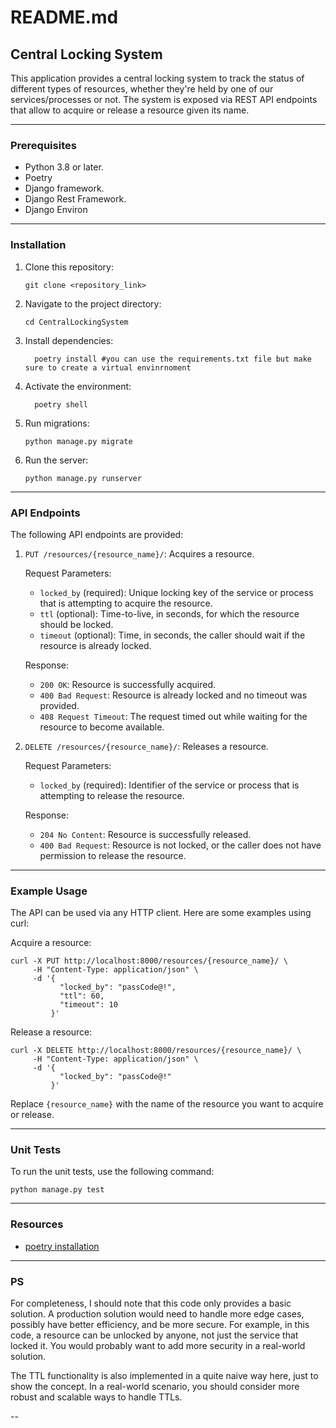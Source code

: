 # README.md

## Central Locking System

This application provides a central locking system to track the status of different types of resources, whether they're held by one of our services/processes or not. The system is exposed via REST API endpoints that allow to acquire or release a resource given its name.

---

### Prerequisites
- Python 3.8 or later.
- Poetry
- Django framework.
- Django Rest Framework.
- Django Environ

---

### Installation
1. Clone this repository:
    ```
    git clone <repository_link>
    ```
2. Navigate to the project directory:
    ```
    cd CentralLockingSystem
    ```
3. Install dependencies:
    ```
      poetry install #you can use the requirements.txt file but make sure to create a virtual envinrnoment
    ```
4. Activate the environment:
    ```
      poetry shell 
    ```
5. Run migrations:
    ```
    python manage.py migrate
    ```
6. Run the server:
    ```
    python manage.py runserver
    ```

---

### API Endpoints

The following API endpoints are provided:

1. `PUT /resources/{resource_name}/`: Acquires a resource.

    Request Parameters:
    - `locked_by` (required): Unique locking key of the service or process that is attempting to acquire the resource.
    - `ttl` (optional): Time-to-live, in seconds, for which the resource should be locked.
    - `timeout` (optional): Time, in seconds, the caller should wait if the resource is already locked.

    Response:
    - `200 OK`: Resource is successfully acquired.
    - `400 Bad Request`: Resource is already locked and no timeout was provided.
    - `408 Request Timeout`: The request timed out while waiting for the resource to become available.

2. `DELETE /resources/{resource_name}/`: Releases a resource.

    Request Parameters:
    - `locked_by` (required): Identifier of the service or process that is attempting to release the resource.

    Response:
    - `204 No Content`: Resource is successfully released.
    - `400 Bad Request`: Resource is not locked, or the caller does not have permission to release the resource.

---

### Example Usage

The API can be used via any HTTP client. Here are some examples using curl:

Acquire a resource:
```shell
curl -X PUT http://localhost:8000/resources/{resource_name}/ \
     -H "Content-Type: application/json" \
     -d '{
           "locked_by": "passCode@!",
           "ttl": 60,
           "timeout": 10
         }'
```

Release a resource:
```shell
curl -X DELETE http://localhost:8000/resources/{resource_name}/ \
     -H "Content-Type: application/json" \
     -d '{
           "locked_by": "passCode@!"
         }'
```

Replace `{resource_name}` with the name of the resource you want to acquire or release.

---

### Unit Tests
To run the unit tests, use the following command:

```shell
python manage.py test
```

---

### Resources
- [poetry installation](https://python-poetry.org/docs/)

---

### PS
For completeness, I should note that this code only provides a basic solution. A production solution would need to handle more edge cases, possibly have better efficiency, and be more secure. For example, in this code, a resource can be unlocked by anyone, not just the service that locked it. You would probably want to add more security in a real-world solution.

The TTL functionality is also implemented in a quite naive way here, just to show the concept. In a real-world scenario, you should consider more robust and scalable ways to handle TTLs.


--
